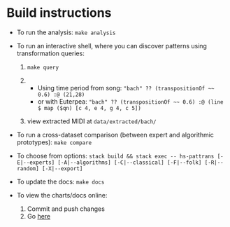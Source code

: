 # Build instructions


- To run the analysis: `make analysis`


- To run an interactive shell, where you can discover patterns using
transformation queries:
  1. `make query`

  2. - Using time period from song: `"bach" ?? (transpositionOf ~~ 0.6) :@ (21,28)`
     - or with Euterpea: `"bach" ?? (transpositionOf ~~ 0.6) :@ (line $ map ($qn) [c 4, e 4, g 4, c 5])`

  3. view extracted MIDI at `data/extracted/bach/`


- To run a cross-dataset comparison (between expert and algorithmic prototypes): `make compare`


- To choose from options: `stack build && stack exec -- hs-pattrans [-E|--experts] [-A|--algorithms] [-C|--classical] [-F|--folk] [-R|--random] [-X|--export]`


- To update the docs: `make docs`


- To view the charts/docs online:
  1. Commit and push changes
  2. Go [here](https://omelkonian.github.io/hs-mirex/)
